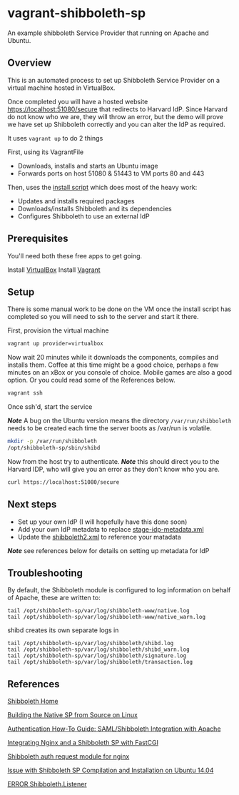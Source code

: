 # vagrant-shibboleth-sp

An example shibboleth Service Provider that running on Apache and Ubuntu.

## Overview

This is an automated process to set up Shibboleth Service Provider on a
virtual machine hosted in VirtualBox.

Once completed you will have a hosted website [https://localhost:51080/secure](https://localhost:51080/secure)
that redirects to Harvard IdP. Since Harvard do not know who we are, they will
throw an error, but the demo will prove we have set up Shibboleth correctly and
you can alter the IdP as required.

It uses ```vagrant up``` to do 2 things

First, using its VagrantFile
- Downloads, installs and starts an Ubuntu image
- Forwards ports on host 51080 & 51443 to VM ports 80 and 443  

Then, uses the [install script](./install.sh) which does most of the heavy work:
- Updates and installs required packages
- Downloads/installs Shibboleth and its dependencies
- Configures Shibboleth to use an external IdP

## Prerequisites

You'll need both these free apps to get going.

Install [VirtualBox](https://www.virtualbox.org/wiki/Downloads)
Install [Vagrant](https://www.vagrantup.com/)

## Setup

There is some manual work to be done on the VM once the install script has
completed so you will need to ssh to the server and start it there.

First, provision the virtual machine
``` bash
vagrant up provider=virtualbox
```

Now wait 20 minutes while it downloads the components, compiles and installs them.
Coffee at this time might be a good choice, perhaps a few minutes on an xBox or
you console of choice. Mobile games are also a good option.
Or you could read some of the References below.

``` bash
vagrant ssh
```

Once ssh'd, start the service

***Note*** A bug on the Ubuntu version means the directory ```/var/run/shibboleth```
needs to be created each time the server boots as /var/run is volatile.
```bash
mkdir -p /var/run/shibboleth
/opt/shibboleth-sp/sbin/shibd
```

Now from the host try to authenticate.
***Note*** this should direct you to the Harvard IDP, who will give you an error as they don't know who you are.
```bash
curl https://localhost:51080/secure
```

## Next steps

- Set up your own IdP (I will hopefully have this done soon)
- Add your own IdP metadata to replace [stage-idp-metadata.xml](./etc/stage-idp-metadata.xml)
- Update the [shibboleth2.xml](./etc/shibboleth2.xml) to reference your matadata

***Note*** see references below for details on setting up metadata for IdP


## Troubleshooting
By default, the Shibboleth module is configured to log information on behalf of Apache, these are written to:
```
tail /opt/shibboleth-sp/var/log/shibboleth-www/native.log
tail /opt/shibboleth-sp/var/log/shibboleth-www/native_warn.log
```

shibd creates its own separate logs in
```
tail /opt/shibboleth-sp/var/log/shibboleth/shibd.log        
tail /opt/shibboleth-sp/var/log/shibboleth/shibd_warn.log   
tail /opt/shibboleth-sp/var/log/shibboleth/signature.log    
tail /opt/shibboleth-sp/var/log/shibboleth/transaction.log

```

## References

[Shibboleth Home](https://shibboleth.net/)

[Building the Native SP from Source on Linux](https://wiki.shibboleth.net/confluence/display/SHIB2/NativeSPLinuxSourceBuild)

[Authentication How-To Guide: SAML/Shibboleth Integration with Apache](http://iam.harvard.edu/resources/saml-shibboleth-integration)

[Integrating Nginx and a Shibboleth SP with FastCGI](https://wiki.shibboleth.net/confluence/display/SHIB2/Integrating+Nginx+and+a+Shibboleth+SP+with+FastCGI)

[Shibboleth auth request module for nginx](https://github.com/nginx-shib/nginx-http-shibboleth)

[Issue with Shibboleth SP Compilation and Installation on Ubuntu 14.04](http://stackoverflow.com/questions/28689298/issue-with-shibboleth-sp-compilation-and-installation-on-ubuntu-14-04)

[ERROR Shibboleth.Listener](http://blog.stastnarodina.com/honza-en/spot/shibboleth-ubuntu/)
